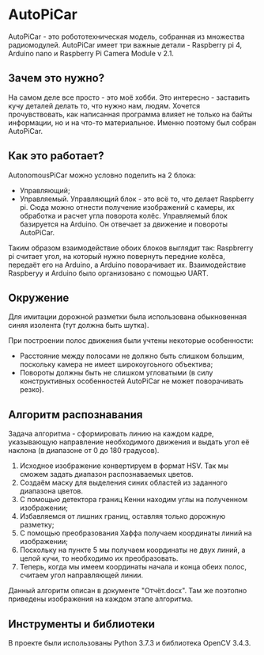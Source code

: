 # AutoPiCar
AutoPiCar - это робототехническая модель, собранная из множества радиомодулей. 
AutoPiCar имеет три важные детали - Raspberry pi 4, Arduino nano и Raspberry Pi Camera Module v 2.1.

## Зачем это нужно?
На самом деле все просто - это моё хобби. 
Это интересно - заставить кучу деталей делать то, что нужно нам, людям.
Хочется прочувствовать, как написанная программа влияет не только на байты информации, но и на что-то материальное. 
Именно поэтому был собран AutoPiCar.

## Как это работает?
AutonomousPiCar можно условно поделить на 2 блока: 
- Управляющий;
- Управляемый.
Управляющий блок - это всё то, что делает Raspberry pi. Сюда можно отнести получение изображений с камеры, их обработка и расчет угла поворота колёс.
Управляемый блок базируется на Arduino. Он отвечает за движение и повороты AutoPiCar.

Таким образом взаимодействие обоих блоков выглядит так:
Raspbrerry pi считает угол, на который нужно повернуть передние колёса, передаёт его на Arduino, а Arduino поворачивает их.
Взаимодействие Raspberyy и Arduino было организовано с помощью UART.

## Окружение
Для имитации дорожной разметки была использована обыкновенная синяя изолента (тут должна быть шутка).

При построении полос движения были учтены некоторые особенности:
- Расстояние между полосами не должно быть слишком большим, поскольку камера не имеет широкоугоьного объектива;
- Повороты должны быть не слишком угловатыми (в силу конструктивных особенностей AutoPiCar не может поворачивать резко).

## Алгоритм распознавания
Задача алгоритма - сформировать линию на каждом кадре, указывающую направление необходимого движения и выдать угол её наклона (в диапазоне от 0 до 180 градусов).

1. Исходное изображение конвертируем в формат HSV. Так мы сможем задать диапазон распознаваемых цветов.
2. Создаём маску для выделения синих областей из заданного диапазона цветов.
3. С помощью детектора границ Кенни находим углы на полученном изображении;
4. Избавляемся от лишних границ, оставляя только дорожную разметку;
5. С помощью преобразования Хаффа получаем координаты линий на изображении;
6. Поскольку на пункте 5 мы получаем координаты не двух линий, а целой кучи, то необходимо их преобразовать.
7. Теперь, когда мы имеем координаты начала и конца обеих полос, считаем угол направляющей линии.

Данный алгоритм описан в документе "Отчёт.docx". Там же поэтопно приведены изображения на каждом этапе алгоритма.

## Инструменты и библиотеки
В проекте были использованы Python 3.7.3 и библиотека OpenCV 3.4.3.
